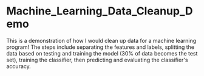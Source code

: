 # Machine_Learning_Data_Cleanup_Demo
This is a demonstration of how I would clean up data for a machine learning program! The steps include separating the features and labels, splitting the data based on testing and training the model (30% of data becomes the test set), training the classifier, then predicting and evaluating the classifier's accuracy. 
